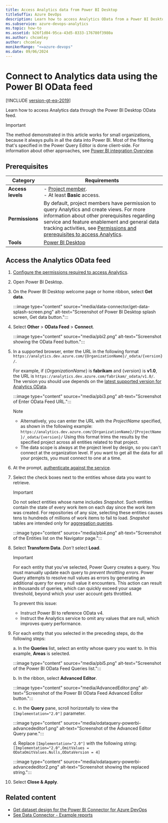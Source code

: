 ```yaml
---
title: Access Analytics data from Power BI Desktop
titleSuffix: Azure DevOps
description: Learn how to access Analytics OData from a Power BI Desktop OData feed for Azure DevOps.  
ms.subservice: azure-devops-analytics
ms.topic: how-to
ms.assetid: b26f1d04-95ca-43d5-8333-176780f3980a  
ms.author: chcomley
author: chcomley
monikerRange: "<=azure-devops"
ms.date: 09/06/2024
---
```


# Connect to Analytics data using the Power BI OData feed

[!INCLUDE [version-gt-eq-2019](../../includes/version-gt-eq-2019.md)] 

Learn how to access Analytics data through the Power BI Desktop OData feed.

> [!IMPORTANT]  
> The method demonstrated in this article works for small organizations, because it always pulls in all the data into Power BI. Most of the filtering that's specified in the Power Query Editor is done client-side. For information about other approaches, see [Power BI integration Overview](overview.md). 

## Prerequisites

|Category  | Requirements |
|-------------|-------------|
| **Access levels** | - [Project member](../../organizations/security/add-users-team-project.md).<br>- At least **Basic** access. |
| **Permissions** | By default, project members have permission to query Analytics and create views. For more information about other prerequisites regarding service and feature enablement and general data tracking activities, see [Permissions and prerequisites to access Analytics](../analytics/analytics-permissions-prerequisites.md). |
|**Tools** | [Power BI Desktop](https://powerbi.microsoft.com/desktop)    |

## Access the Analytics OData feed

  

1. [Configure the permissions required to access Analytics](analytics-security.md).

2. Open Power BI Desktop.

3. On the Power BI Desktop welcome page or home ribbon, select **Get data**.

	:::image type="content" source="media/data-connector/get-data-splash-screen.png" alt-text="Screenshot of Power BI Desktop splash screen, Get data button."::: 

4. Select **Other** > **OData Feed** > **Connect**.  
    
    :::image type="content" source="media/pbi2.png" alt-text="Screenshot showing the OData Feed button."::: 

5. In a supported browser, enter the URL in the following format 
`https://analytics.dev.azure.com/{OrganizationName}/_odata/{version}/`.  

   For example, if {*OrganizationName*} is **fabrikam** and {*version*} is **v1.0**, the URL is `https://analytics.dev.azure.com/fabrikam/_odata/v1.0/`. The version you should use depends on the [latest supported version for Analytics OData](../extend-analytics/odata-api-version.md).

    :::image type="content" source="media/pbi3.png" alt-text="Screenshot of Enter OData Feed URL.":::

   > [!NOTE]  
   > - Alternatively, you can enter the URL with the *ProjectName* specified, as shown in the following example:  
   >`https://analytics.dev.azure.com/{OrganizationName}/{ProjectName}/_odata/{version}/`
   > Using this format trims the results by the specified project across all entities related to that project.
   > - The data scope is always at the project level by design, so you can't connect at the organization level. If you want to get all the data for all your projects, you must connect to one at a time.

6. At the prompt, [authenticate against the service](client-authentication-options.md).

7. Select the check boxes next to the entities whose data you want to retrieve.

	> [!IMPORTANT]  
	> Do not select entities whose name includes *Snapshot*. Such entities contain the state of every work item on each day since the work item was created. For repositories of any size, selecting these entities causes tens to hundreds of millions of work items to fail to load. *Snapshot* tables are intended only for [aggregation queries](../extend-analytics/odata-query-guidelines.md).

    :::image type="content" source="media/pbi4.png" alt-text="Screenshot of the Entities list on the Navigator page.":::

8. Select **Transform Data**. *Don't* select **Load**. 

   > [!IMPORTANT]
   > For each entity that you've selected, Power Query creates a query. You must manually update each query to *prevent throttling errors*. Power Query attempts to resolve null values as errors by generating an additional query for every null value it encounters. This action can result in thousands of queries, which can quickly exceed your usage threshold, beyond which your user account gets throttled.
   >   
   > To prevent this issue:  
   > - Instruct Power BI to reference OData v4.
   > - Instruct the Analytics service to omit any values that are null, which improves query performance.

9. For each entity that you selected in the preceding steps, do the following steps:

    a. In the **Queries** list, select an entity whose query you want to. In this example, **Areas** is selected.
    
    :::image type="content" source="media/pbi5.png" alt-text="Screenshot of the Power BI OData Feed Queries list.":::
    
    b. In the ribbon, select **Advanced Editor**.
    
    :::image type="content" source="media/AdvancedEditor.png" alt-text="Screenshot of the Power BI OData Feed Advanced Editor button.":::
    
    c. In the **Query** pane, scroll horizontally to view the `[Implementation="2.0"]` parameter.
    
    :::image type="content" source="media/odataquery-powerbi-advancededitor1.png" alt-text="Screenshot of the Advanced Editor Query pane.":::
    
    d. Replace `[Implementation="2.0"]` with the following string: `[Implementation="2.0",OmitValues = ODataOmitValues.Nulls,ODataVersion = 4]` 
    
    :::image type="content" source="media/odataquery-powerbi-advancededitor2.png" alt-text="Screenshot showing the replaced string.":::
    
10. Select **Close & Apply**. 

## Related content

- [Get dataset design for the Power BI Connector for Azure DevOps](data-connector-dataset.md)
- [See Data Connector - Example reports](data-connector-examples.md)
